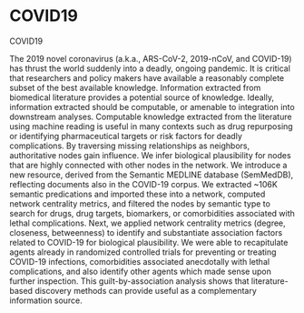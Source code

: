 # COVID19
COVID19

The 2019 novel coronavirus (a.k.a., ARS-CoV-2, 2019-nCoV, and COVID-19) has thrust the world suddenly into a deadly, ongoing pandemic. It is critical that researchers and policy makers have available a reasonably complete subset of the best available knowledge. Information extracted from biomedical literature provides a potential source of knowledge. Ideally, information extracted should be computable, or amenable to integration into downstream analyses. Computable knowledge extracted from the literature using machine reading is useful in many contexts such as drug repurposing or identifying pharmaceutical targets or risk factors for deadly complications. By traversing missing relationships as neighbors, authoritative nodes gain influence. We infer biological plausibility for nodes that are highly connected with other nodes in the network. We introduce a new resource, derived from the Semantic MEDLINE database (SemMedDB), reflecting documents also in the COVID-19 corpus. We extracted ~106K semantic predications and imported these into a network, computed network centrality metrics, and filtered the nodes by semantic type to search for drugs, drug targets, biomarkers, or comorbidities associated with lethal complications. Next, we applied network centrality metrics (degree, closeness, betweenness) to identify and substantiate association factors related to COVID-19 for biological plausibility. We were able to recapitulate agents already in randomized controlled trials for preventing or treating COVID-19 infections, comorbidities associated anecdotally with lethal complications, and also identify other agents which made sense upon further inspection. This guilt-by-association analysis shows that literature-based discovery methods can provide useful as a complementary information source.

